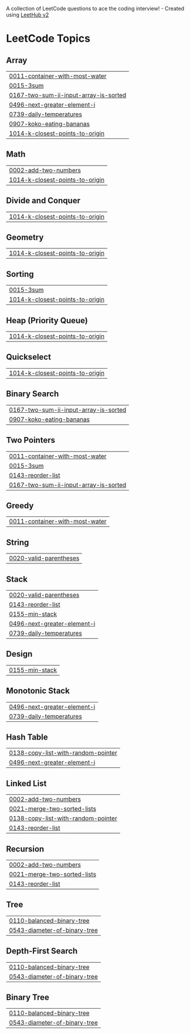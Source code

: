 A collection of LeetCode questions to ace the coding interview! - Created using [LeetHub v2](https://github.com/arunbhardwaj/LeetHub-2.0)
<!---LeetCode Topics Start-->
# LeetCode Topics
## Array
|  |
| ------- |
| [0011-container-with-most-water](https://github.com/tranghane/leet/tree/master/0011-container-with-most-water) |
| [0015-3sum](https://github.com/tranghane/leet/tree/master/0015-3sum) |
| [0167-two-sum-ii-input-array-is-sorted](https://github.com/tranghane/leet/tree/master/0167-two-sum-ii-input-array-is-sorted) |
| [0496-next-greater-element-i](https://github.com/tranghane/leet/tree/master/0496-next-greater-element-i) |
| [0739-daily-temperatures](https://github.com/tranghane/leet/tree/master/0739-daily-temperatures) |
| [0907-koko-eating-bananas](https://github.com/tranghane/leet/tree/master/0907-koko-eating-bananas) |
| [1014-k-closest-points-to-origin](https://github.com/tranghane/leet/tree/master/1014-k-closest-points-to-origin) |
## Math
|  |
| ------- |
| [0002-add-two-numbers](https://github.com/tranghane/leet/tree/master/0002-add-two-numbers) |
| [1014-k-closest-points-to-origin](https://github.com/tranghane/leet/tree/master/1014-k-closest-points-to-origin) |
## Divide and Conquer
|  |
| ------- |
| [1014-k-closest-points-to-origin](https://github.com/tranghane/leet/tree/master/1014-k-closest-points-to-origin) |
## Geometry
|  |
| ------- |
| [1014-k-closest-points-to-origin](https://github.com/tranghane/leet/tree/master/1014-k-closest-points-to-origin) |
## Sorting
|  |
| ------- |
| [0015-3sum](https://github.com/tranghane/leet/tree/master/0015-3sum) |
| [1014-k-closest-points-to-origin](https://github.com/tranghane/leet/tree/master/1014-k-closest-points-to-origin) |
## Heap (Priority Queue)
|  |
| ------- |
| [1014-k-closest-points-to-origin](https://github.com/tranghane/leet/tree/master/1014-k-closest-points-to-origin) |
## Quickselect
|  |
| ------- |
| [1014-k-closest-points-to-origin](https://github.com/tranghane/leet/tree/master/1014-k-closest-points-to-origin) |
## Binary Search
|  |
| ------- |
| [0167-two-sum-ii-input-array-is-sorted](https://github.com/tranghane/leet/tree/master/0167-two-sum-ii-input-array-is-sorted) |
| [0907-koko-eating-bananas](https://github.com/tranghane/leet/tree/master/0907-koko-eating-bananas) |
## Two Pointers
|  |
| ------- |
| [0011-container-with-most-water](https://github.com/tranghane/leet/tree/master/0011-container-with-most-water) |
| [0015-3sum](https://github.com/tranghane/leet/tree/master/0015-3sum) |
| [0143-reorder-list](https://github.com/tranghane/leet/tree/master/0143-reorder-list) |
| [0167-two-sum-ii-input-array-is-sorted](https://github.com/tranghane/leet/tree/master/0167-two-sum-ii-input-array-is-sorted) |
## Greedy
|  |
| ------- |
| [0011-container-with-most-water](https://github.com/tranghane/leet/tree/master/0011-container-with-most-water) |
## String
|  |
| ------- |
| [0020-valid-parentheses](https://github.com/tranghane/leet/tree/master/0020-valid-parentheses) |
## Stack
|  |
| ------- |
| [0020-valid-parentheses](https://github.com/tranghane/leet/tree/master/0020-valid-parentheses) |
| [0143-reorder-list](https://github.com/tranghane/leet/tree/master/0143-reorder-list) |
| [0155-min-stack](https://github.com/tranghane/leet/tree/master/0155-min-stack) |
| [0496-next-greater-element-i](https://github.com/tranghane/leet/tree/master/0496-next-greater-element-i) |
| [0739-daily-temperatures](https://github.com/tranghane/leet/tree/master/0739-daily-temperatures) |
## Design
|  |
| ------- |
| [0155-min-stack](https://github.com/tranghane/leet/tree/master/0155-min-stack) |
## Monotonic Stack
|  |
| ------- |
| [0496-next-greater-element-i](https://github.com/tranghane/leet/tree/master/0496-next-greater-element-i) |
| [0739-daily-temperatures](https://github.com/tranghane/leet/tree/master/0739-daily-temperatures) |
## Hash Table
|  |
| ------- |
| [0138-copy-list-with-random-pointer](https://github.com/tranghane/leet/tree/master/0138-copy-list-with-random-pointer) |
| [0496-next-greater-element-i](https://github.com/tranghane/leet/tree/master/0496-next-greater-element-i) |
## Linked List
|  |
| ------- |
| [0002-add-two-numbers](https://github.com/tranghane/leet/tree/master/0002-add-two-numbers) |
| [0021-merge-two-sorted-lists](https://github.com/tranghane/leet/tree/master/0021-merge-two-sorted-lists) |
| [0138-copy-list-with-random-pointer](https://github.com/tranghane/leet/tree/master/0138-copy-list-with-random-pointer) |
| [0143-reorder-list](https://github.com/tranghane/leet/tree/master/0143-reorder-list) |
## Recursion
|  |
| ------- |
| [0002-add-two-numbers](https://github.com/tranghane/leet/tree/master/0002-add-two-numbers) |
| [0021-merge-two-sorted-lists](https://github.com/tranghane/leet/tree/master/0021-merge-two-sorted-lists) |
| [0143-reorder-list](https://github.com/tranghane/leet/tree/master/0143-reorder-list) |
## Tree
|  |
| ------- |
| [0110-balanced-binary-tree](https://github.com/tranghane/leet/tree/master/0110-balanced-binary-tree) |
| [0543-diameter-of-binary-tree](https://github.com/tranghane/leet/tree/master/0543-diameter-of-binary-tree) |
## Depth-First Search
|  |
| ------- |
| [0110-balanced-binary-tree](https://github.com/tranghane/leet/tree/master/0110-balanced-binary-tree) |
| [0543-diameter-of-binary-tree](https://github.com/tranghane/leet/tree/master/0543-diameter-of-binary-tree) |
## Binary Tree
|  |
| ------- |
| [0110-balanced-binary-tree](https://github.com/tranghane/leet/tree/master/0110-balanced-binary-tree) |
| [0543-diameter-of-binary-tree](https://github.com/tranghane/leet/tree/master/0543-diameter-of-binary-tree) |
<!---LeetCode Topics End-->